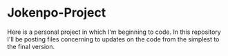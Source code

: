 # Jokenpo-Project
Here is a personal project in which I'm beginning to code. In this repository I'll be posting files concerning to updates on the code from the simplest to the final version.
